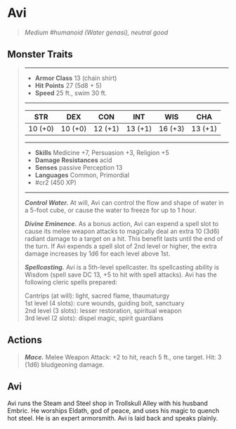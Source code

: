 # Avi
>*Medium #humanoid (Water genasi), neutral good*
## Monster Traits
>___
>- **Armor Class** 13 (chain shirt)
>- **Hit Points** 27 (5d8 + 5)
>- **Speed** 25 ft., swim 30 ft.
>___
>|STR|DEX|CON|INT|WIS|CHA|
>|:---:|:---:|:---:|:---:|:---:|:---:|
>|10 (+0)|10 (+0)|12 (+1)|13 (+1)|16 (+3)|13 (+1)|
>___
>- **Skills** Medicine +7, Persuasion +3, Religion +5
>- **Damage Resistances** acid
>- **Senses** passive Perception 13
>- **Languages** Common, Primordial
>- #cr2 (450 XP)
>___
>***Control Water.*** At will, Avi can control the flow and shape of water in a 5-foot cube, or cause the water to freeze for up to 1 hour.  
>
>***Divine Eminence.*** As a bonus action, Avi can expend a spell slot to cause its melee weapon attacks to magically deal an extra 10 (3d6) radiant damage to a target on a hit. This benefit lasts until the end of the turn. If Avi expends a spell slot of 2nd level or higher, the extra damage increases by 1d6 for each level above 1st.  
>
>***Spellcasting.*** Avi is a 5th-level spellcaster. Its spellcasting ability is Wisdom (spell save DC 13, +5 to hit with spell attacks). Avi has the following cleric spells prepared:  
>
>Cantrips (at will): light, sacred flame, thaumaturgy  
>1st level (4 slots): cure wounds, guiding bolt, sanctuary  
>2nd level (3 slots): lesser restoration, spiritual weapon  
>3rd level (2 slots): dispel magic, spirit guardians  
>
## Actions
>***Mace.*** Melee Weapon Attack: +2 to hit, reach 5 ft., one target. Hit: 3 (1d6) bludgeoning damage.
## Avi
Avi runs the Steam and Steel shop in Trollskull Alley with his husband Embric. He worships Eldath, god of peace, and uses his magic to quench hot steel. He is an expert armorsmith. Avi is laid back and speaks plainly.
